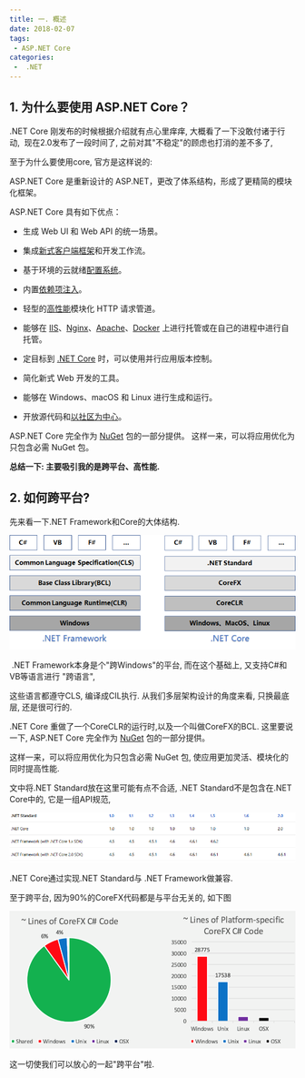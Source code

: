 ```yaml
---
title: 一. 概述
date: 2018-02-07
tags:
 - ASP.NET Core
categories:
 -  .NET
---
```


## 1. 为什么要使用 ASP.NET Core？

.NET Core 刚发布的时候根据介绍就有点心里痒痒, 大概看了一下没敢付诸于行动,  现在2.0发布了一段时间了, 之前对其"不稳定"的顾虑也打消的差不多了,

至于为什么要使用core, 官方是这样说的:

ASP.NET Core 是重新设计的 ASP.NET，更改了体系结构，形成了更精简的模块化框架。

ASP.NET Core 具有如下优点：

*   生成 Web UI 和 Web API 的统一场景。

*   集成[新式客户端框架](https://docs.microsoft.com/zh-cn/aspnet/core/client-side/index)和开发工作流。

*   基于环境的云就绪[配置系统](https://docs.microsoft.com/zh-cn/aspnet/core/fundamentals/configuration/index)。

*   内置[依赖项注入](https://docs.microsoft.com/zh-cn/aspnet/core/fundamentals/dependency-injection)。

*   轻型的[高性能](https://github.com/aspnet/benchmarks)模块化 HTTP 请求管道。

*   能够在 [IIS](https://docs.microsoft.com/zh-cn/aspnet/core/host-and-deploy/iis/index)、[Nginx](https://docs.microsoft.com/zh-cn/aspnet/core/host-and-deploy/linux-nginx)、[Apache](https://docs.microsoft.com/zh-cn/aspnet/core/host-and-deploy/linux-apache)、[Docker](https://docs.microsoft.com/zh-cn/aspnet/core/host-and-deploy/docker/index) 上进行托管或在自己的进程中进行自托管。

*   定目标到 [.NET Core](https://docs.microsoft.com/dotnet/articles/standard/choosing-core-framework-server) 时，可以使用并行应用版本控制。

*   简化新式 Web 开发的工具。

*   能够在 Windows、macOS 和 Linux 进行生成和运行。

*   开放源代码和[以社区为中心](https://live.asp.net/)。

ASP.NET Core 完全作为 [NuGet](https://www.nuget.org/) 包的一部分提供。 这样一来，可以将应用优化为只包含必需 NuGet 包。 

**总结一下: 主要吸引我的是跨平台、高性能.**

## 2. 如何跨平台?

先来看一下.NET Framework和Core的大体结构.

![](/blogimages/ASPNETCore2_1/548134-20180206153842404-1022691587.png)

 .NET Framework本身是个"跨Windows"的平台, 而在这个基础上, 又支持C#和VB等语言进行 "跨语言", 

这些语言都遵守CLS, 编译成CIL执行. 从我们多层架构设计的角度来看, 只换最底层, 还是很可行的.

.NET Core 重做了一个CoreCLR的运行时,以及一个叫做CoreFX的BCL. 这里要说一下, ASP.NET Core 完全作为 [NuGet](https://www.nuget.org/) 包的一部分提供。 

这样一来，可以将应用优化为只包含必需 NuGet 包, 使应用更加灵活、模块化的同时提高性能.

文中将.NET Standard放在这里可能有点不合适, .NET Standard不是包含在.NET Core中的, 它是一组API规范, 

![](/blogimages/ASPNETCore2_1/548134-20180206161637841-286258979.png)

.NET Core通过实现.NET Standard与 .NET Framework做兼容.

至于跨平台, 因为90%的CoreFX代码都是与平台无关的, 如下图

![](/blogimages/ASPNETCore2_1/548134-20180206162058904-32283994.png)

这一切使我们可以放心的一起"跨平台"啦.